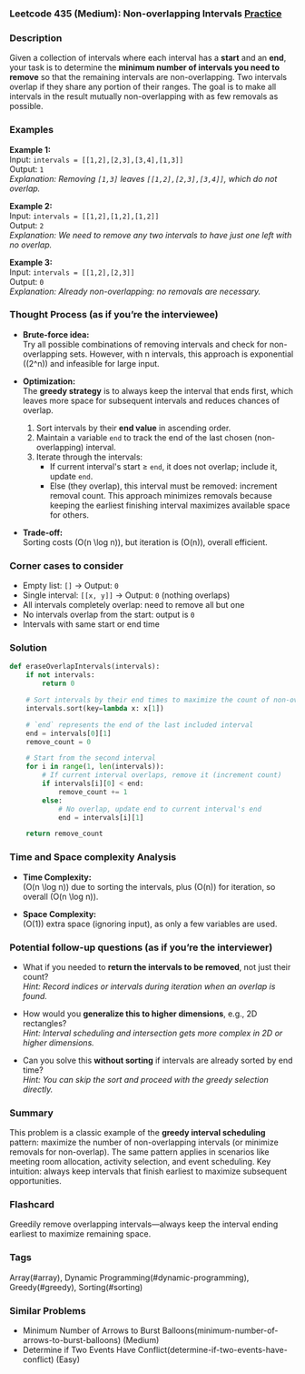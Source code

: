 ### Leetcode 435 (Medium): Non-overlapping Intervals [Practice](https://leetcode.com/problems/non-overlapping-intervals)

### Description  
Given a collection of intervals where each interval has a **start** and an **end**, your task is to determine the **minimum number of intervals you need to remove** so that the remaining intervals are non-overlapping. Two intervals overlap if they share any portion of their ranges. The goal is to make all intervals in the result mutually non-overlapping with as few removals as possible.

### Examples  

**Example 1:**  
Input: `intervals = [[1,2],[2,3],[3,4],[1,3]]`  
Output: `1`  
*Explanation: Removing `[1,3]` leaves `[[1,2],[2,3],[3,4]]`, which do not overlap.*

**Example 2:**  
Input: `intervals = [[1,2],[1,2],[1,2]]`  
Output: `2`  
*Explanation: We need to remove any two intervals to have just one left with no overlap.*

**Example 3:**  
Input: `intervals = [[1,2],[2,3]]`  
Output: `0`  
*Explanation: Already non-overlapping: no removals are necessary.*

### Thought Process (as if you’re the interviewee)  
- **Brute-force idea:**  
  Try all possible combinations of removing intervals and check for non-overlapping sets. However, with n intervals, this approach is exponential (\(2^n\)) and infeasible for large input.

- **Optimization:**  
  The **greedy strategy** is to always keep the interval that ends first, which leaves more space for subsequent intervals and reduces chances of overlap.  
  1. Sort intervals by their **end value** in ascending order.
  2. Maintain a variable `end` to track the end of the last chosen (non-overlapping) interval.
  3. Iterate through the intervals:  
     - If current interval's start ≥ `end`, it does not overlap; include it, update `end`.
     - Else (they overlap), this interval must be removed: increment removal count.
  This approach minimizes removals because keeping the earliest finishing interval maximizes available space for others.

- **Trade-off:**  
  Sorting costs \(O(n \log n)\), but iteration is \(O(n)\), overall efficient.

### Corner cases to consider  
- Empty list: `[]` → Output: `0`
- Single interval: `[[x, y]]` → Output: `0` (nothing overlaps)
- All intervals completely overlap: need to remove all but one
- No intervals overlap from the start: output is `0`
- Intervals with same start or end time

### Solution

```python
def eraseOverlapIntervals(intervals):
    if not intervals:
        return 0

    # Sort intervals by their end times to maximize the count of non-overlapping intervals
    intervals.sort(key=lambda x: x[1])

    # `end` represents the end of the last included interval
    end = intervals[0][1]
    remove_count = 0

    # Start from the second interval
    for i in range(1, len(intervals)):
        # If current interval overlaps, remove it (increment count)
        if intervals[i][0] < end:
            remove_count += 1
        else:
            # No overlap, update end to current interval's end
            end = intervals[i][1]

    return remove_count
```

### Time and Space complexity Analysis  

- **Time Complexity:**  
  \(O(n \log n)\) due to sorting the intervals, plus \(O(n)\) for iteration, so overall \(O(n \log n)\).

- **Space Complexity:**  
  \(O(1)\) extra space (ignoring input), as only a few variables are used.

### Potential follow-up questions (as if you’re the interviewer)  

- What if you needed to **return the intervals to be removed**, not just their count?  
  *Hint: Record indices or intervals during iteration when an overlap is found.*

- How would you **generalize this to higher dimensions**, e.g., 2D rectangles?  
  *Hint: Interval scheduling and intersection gets more complex in 2D or higher dimensions.*

- Can you solve this **without sorting** if intervals are already sorted by end time?  
  *Hint: You can skip the sort and proceed with the greedy selection directly.*

### Summary
This problem is a classic example of the **greedy interval scheduling** pattern: maximize the number of non-overlapping intervals (or minimize removals for non-overlap). The same pattern applies in scenarios like meeting room allocation, activity selection, and event scheduling. Key intuition: always keep intervals that finish earliest to maximize subsequent opportunities.


### Flashcard
Greedily remove overlapping intervals—always keep the interval ending earliest to maximize remaining space.

### Tags
Array(#array), Dynamic Programming(#dynamic-programming), Greedy(#greedy), Sorting(#sorting)

### Similar Problems
- Minimum Number of Arrows to Burst Balloons(minimum-number-of-arrows-to-burst-balloons) (Medium)
- Determine if Two Events Have Conflict(determine-if-two-events-have-conflict) (Easy)
